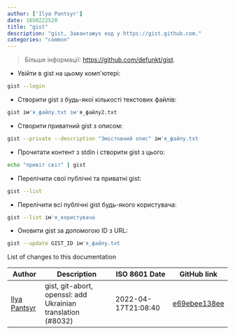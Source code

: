 ```yaml
---
author: ['Ilya Pantsyr']
date: 1650222520
title: "gist"
description: "gist, Завантажує код у https://gist.github.com."
categories: "common"
---
```

> Більше інформації: <https://github.com/defunkt/gist>.

- Увійти в gist на цьому комп'ютері:

```bash
gist --login
```

- Створити gist з будь-якої кількості текстових файлів:

```bash
gist ім'я_файлу.txt ім'я_файлу2.txt
```

- Створити приватний gist з описом:

```bash
gist --private --description "Змістовний опис" ім'я_файлу.txt 
```

- Прочитати контент з stdin і створити gist з цього:

```bash
echo "привіт світ" | gist
```

- Перелічити свої публічні та приватні gist:

```bash
gist --list
```

- Перелічити всі публічні gist будь-якого користувача:

```bash
gist --list ім'я_користувача
```

- Оновити gist за допомогою ID з URL:

```bash
gist --update GIST_ID ім'я_файлу.txt
```
List of changes to this documentation


Author | Description | ISO 8601 Date | GitHub link
------|-----|-----|-----
[Ilya Pantsyr](mailto:panilyau@gmail.com) | gist, git-abort, openssl: add Ukrainian translation (#8032) | 2022-04-17T21:08:40 | [e69ebee138ee](https://github.com/tldr-pages/tldr/commit/e69ebee138ee1f93639e8b32203fe571655cdf27)

